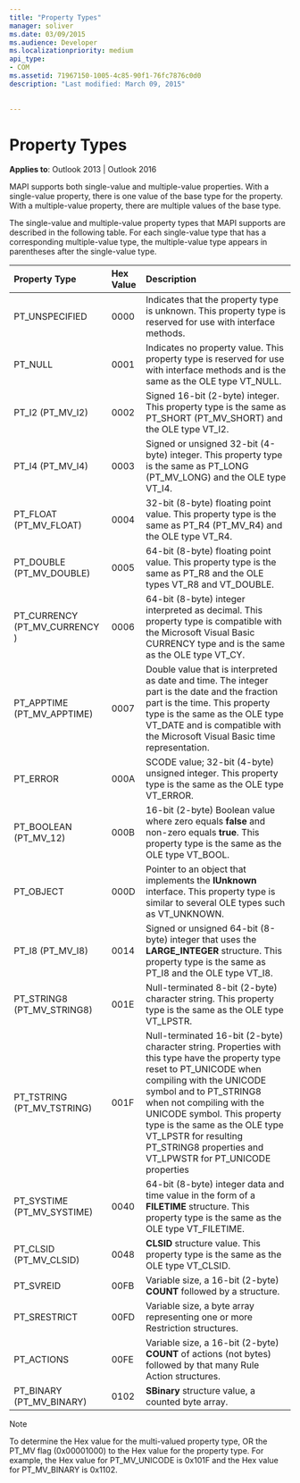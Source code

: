 ```yaml
---
title: "Property Types"
manager: soliver
ms.date: 03/09/2015
ms.audience: Developer
ms.localizationpriority: medium
api_type:
- COM
ms.assetid: 71967150-1005-4c85-90f1-76fc7876c0d0
description: "Last modified: March 09, 2015"
 
 
---
```


# Property Types

  
  
**Applies to**: Outlook 2013 | Outlook 2016 
  
MAPI supports both single-value and multiple-value properties. With a single-value property, there is one value of the base type for the property. With a multiple-value property, there are multiple values of the base type. 
  
The single-value and multiple-value property types that MAPI supports are described in the following table. For each single-value type that has a corresponding multiple-value type, the multiple-value type appears in parentheses after the single-value type.
  
|**Property Type**|**Hex Value**|**Description**|
|:-----|:-----|:-----|
|PT_UNSPECIFIED  <br/> |0000  <br/> |Indicates that the property type is unknown. This property type is reserved for use with interface methods.  <br/> |
|PT_NULL  <br/> |0001  <br/> |Indicates no property value. This property type is reserved for use with interface methods and is the same as the OLE type VT_NULL.  <br/> |
|PT_I2 (PT_MV_I2)  <br/> |0002  <br/> |Signed 16-bit (2-byte) integer. This property type is the same as PT_SHORT (PT_MV_SHORT) and the OLE type VT_I2.  <br/> |
|PT_I4 (PT_MV_I4)  <br/> |0003  <br/> |Signed or unsigned 32-bit (4-byte) integer. This property type is the same as PT_LONG (PT_MV_LONG) and the OLE type VT_I4.  <br/> |
|PT_FLOAT (PT_MV_FLOAT)  <br/> |0004  <br/> |32-bit (8-byte) floating point value. This property type is the same as PT_R4 (PT_MV_R4) and the OLE type VT_R4.  <br/> |
|PT_DOUBLE (PT_MV_DOUBLE)  <br/> |0005  <br/> |64-bit (8-byte) floating point value. This property type is the same as PT_R8 and the OLE types VT_R8 and VT_DOUBLE.  <br/> |
|PT_CURRENCY (PT_MV_CURRENCY )  <br/> |0006  <br/> |64-bit (8-byte) integer interpreted as decimal. This property type is compatible with the Microsoft Visual Basic CURRENCY type and is the same as the OLE type VT_CY.  <br/> |
|PT_APPTIME (PT_MV_APPTIME)  <br/> |0007  <br/> |Double value that is interpreted as date and time. The integer part is the date and the fraction part is the time. This property type is the same as the OLE type VT_DATE and is compatible with the Microsoft Visual Basic time representation.  <br/> |
|PT_ERROR  <br/> |000A  <br/> |SCODE value; 32-bit (4-byte) unsigned integer. This property type is the same as the OLE type VT_ERROR.  <br/> |
|PT_BOOLEAN (PT_MV_12)  <br/> |000B  <br/> |16-bit (2-byte) Boolean value where zero equals **false** and non-zero equals **true**. This property type is the same as the OLE type VT_BOOL.  <br/> |
|PT_OBJECT  <br/> |000D  <br/> |Pointer to an object that implements the **IUnknown** interface. This property type is similar to several OLE types such as VT_UNKNOWN.  <br/> |
|PT_I8 (PT_MV_I8)  <br/> |0014  <br/> |Signed or unsigned 64-bit (8-byte) integer that uses the **LARGE_INTEGER** structure. This property type is the same as PT_I8 and the OLE type VT_I8.  <br/> |
|PT_STRING8 (PT_MV_STRING8)  <br/> |001E  <br/> |Null-terminated 8-bit (2-byte) character string. This property type is the same as the OLE type VT_LPSTR.  <br/> |
|PT_TSTRING (PT_MV_TSTRING)  <br/> |001F  <br/> |Null-terminated 16-bit (2-byte) character string. Properties with this type have the property type reset to PT_UNICODE when compiling with the UNICODE symbol and to PT_STRING8 when not compiling with the UNICODE symbol. This property type is the same as the OLE type VT_LPSTR for resulting PT_STRING8 properties and VT_LPWSTR for PT_UNICODE properties  <br/> |
|PT_SYSTIME (PT_MV_SYSTIME)  <br/> |0040  <br/> |64-bit (8-byte) integer data and time value in the form of a **FILETIME** structure. This property type is the same as the OLE type VT_FILETIME.  <br/> |
|PT_CLSID (PT_MV_CLSID)  <br/> |0048  <br/> |**CLSID** structure value. This property type is the same as the OLE type VT_CLSID.  <br/> |
|PT_SVREID  <br/> |00FB  <br/> |Variable size, a 16-bit (2-byte) **COUNT** followed by a structure.  <br/> |
|PT_SRESTRICT  <br/> |00FD  <br/> |Variable size, a byte array representing one or more Restriction structures.  <br/> |
|PT_ACTIONS  <br/> |00FE  <br/> |Variable size, a 16-bit (2-byte) **COUNT** of actions (not bytes) followed by that many Rule Action structures.  <br/> |
|PT_BINARY (PT_MV_BINARY)  <br/> |0102  <br/> |**SBinary** structure value, a counted byte array.  <br/> |
   
> [!NOTE]
> To determine the Hex value for the multi-valued property type, OR the PT_MV flag (0x00001000) to the Hex value for the property type. For example, the Hex value for PT_MV_UNICODE is 0x101F and the Hex value for PT_MV_BINARY is 0x1102. 
  

